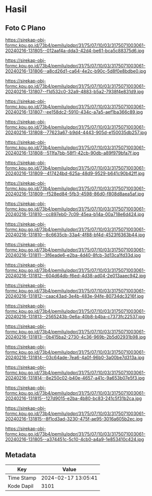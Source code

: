 # Hasil

## Foto C Plano

https://sirekap-obj-formc.kpu.go.id/73b4/pemilu/pdpr/31/75/07/10/03/3175071003061-20240216-131805--012aaf4a-dda3-42d4-be61-bca5c88375d6.jpg

https://sirekap-obj-formc.kpu.go.id/73b4/pemilu/pdpr/31/75/07/10/03/3175071003061-20240216-131806--a8cd26d1-ca64-4e2c-b90c-5d8f0e8bdbe0.jpg

https://sirekap-obj-formc.kpu.go.id/73b4/pemilu/pdpr/31/75/07/10/03/3175071003061-20240216-131807--f1d532c0-32a9-4883-b5a2-7938f4e831d9.jpg

https://sirekap-obj-formc.kpu.go.id/73b4/pemilu/pdpr/31/75/07/10/03/3175071003061-20240216-131807--ee158dc2-5910-434c-a7a5-aef1ba366c89.jpg

https://sirekap-obj-formc.kpu.go.id/73b4/pemilu/pdpr/31/75/07/10/03/3175071003061-20240216-131808--77623a67-b9d4-4443-905d-e150035db257.jpg

https://sirekap-obj-formc.kpu.go.id/73b4/pemilu/pdpr/31/75/07/10/03/3175071003061-20240216-131808--511fa7bb-58f1-42cb-90db-a89f979bfa7f.jpg

https://sirekap-obj-formc.kpu.go.id/73b4/pemilu/pdpr/31/75/07/10/03/3175071003061-20240216-131809--417424bd-625a-48d9-9529-b641c90b42ff.jpg

https://sirekap-obj-formc.kpu.go.id/73b4/pemilu/pdpr/31/75/07/10/03/3175071003061-20240216-131809--f528ed84-5fb3-4598-86d0-f808d8aea5af.jpg

https://sirekap-obj-formc.kpu.go.id/73b4/pemilu/pdpr/31/75/07/10/03/3175071003061-20240216-131810--cc897eb0-7c09-45ea-b14a-00a718e6d424.jpg

https://sirekap-obj-formc.kpu.go.id/73b4/pemilu/pdpr/31/75/07/10/03/3175071003061-20240216-131810--8c6635cb-33a4-4f88-bf4d-4523f6363b44.jpg

https://sirekap-obj-formc.kpu.go.id/73b4/pemilu/pdpr/31/75/07/10/03/3175071003061-20240216-131811--3f6eade6-e2ba-4d40-8fcb-3d13ca1fd33d.jpg

https://sirekap-obj-formc.kpu.go.id/73b4/pemilu/pdpr/31/75/07/10/03/3175071003061-20240216-131812--604d64db-f6ed-4d38-ad04-2e013aaec942.jpg

https://sirekap-obj-formc.kpu.go.id/73b4/pemilu/pdpr/31/75/07/10/03/3175071003061-20240216-131812--caac43ad-3e4b-483e-94fe-80734dc3216f.jpg

https://sirekap-obj-formc.kpu.go.id/73b4/pemilu/pdpr/31/75/07/10/03/3175071003061-20240216-131813--2565243b-0e6a-40b8-b4ba-c7373fc22537.jpg

https://sirekap-obj-formc.kpu.go.id/73b4/pemilu/pdpr/31/75/07/10/03/3175071003061-20240216-131813--0b415ba2-2730-4c36-969b-2b5d02931b98.jpg

https://sirekap-obj-formc.kpu.go.id/73b4/pemilu/pdpr/31/75/07/10/03/3175071003061-20240216-131814--03c64ade-7ea6-4a0f-96b0-3a00be7d313a.jpg

https://sirekap-obj-formc.kpu.go.id/73b4/pemilu/pdpr/31/75/07/10/03/3175071003061-20240216-131814--8e250c02-b40e-4657-a41c-9a653b07e5f3.jpg

https://sirekap-obj-formc.kpu.go.id/73b4/pemilu/pdpr/31/75/07/10/03/3175071003061-20240216-131815--127d9015-e2ba-4b80-bc83-241c5f31b2ca.jpg

https://sirekap-obj-formc.kpu.go.id/73b4/pemilu/pdpr/31/75/07/10/03/3175071003061-20240216-131815--8f1cd3ad-3230-475f-ae95-3016a605b2ec.jpg

https://sirekap-obj-formc.kpu.go.id/73b4/pemilu/pdpr/31/75/07/10/03/3175071003061-20240216-131805--a374451c-5c10-4cb0-a4a9-1e853410c424.jpg


## Metadata

| Key        | Value               |
| ---------- | ------------------- |
| Time Stamp | 2024-02-17 13:05:41 |
| Kode Dapil | 3101                |



